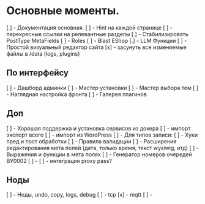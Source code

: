 # Основные моменты.
[.] - Документация основная.
[ ] - Hint на каждой странице
[ ] - перекресные ссылки на релевантные разделы
[.] - Стабилизировать PostType MetaFields
[ ] - Roles
[ ] - Blast EShop
[.] - LLM Функции
[ ] - Простой визуальный редактор сайта
[x] - засунуть все изменяемые файлы в /data (logs, plugins)

## По интерфейсу
[ ] - Дашборд админки
[ ] - Мастер установки
[ ] - Мастер выбора тем
[ ] - Наглядная настройка фронта
[ ] - Галерея плагинов

## Доп
[ ] - Хорошая поддержка и установка сервисов из докера
[ ] - импорт экспорт всего
[ ] - импорт из WordPress
[ ] - Для типов записи:
    [ ] - Хуки пред и пост обработки
    [ ] - Правила валидации
    [ ] - Расширения редактирования мета полей (дата, только время, текст wysiwig, итд)
    [ ] - Выражения и функции в мета полях
    [ ] - Генератор номеров очередей ВУ0002
    [ ] -
[ ] - интеграция proxy pass?

## Ноды
[ ] - Ноды, undo, copy, logs, debug
[ ] - tcp
[x] - mqtt
[ ] - 

